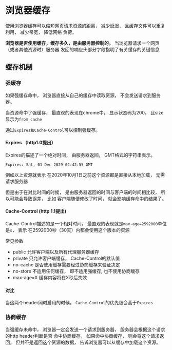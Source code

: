 # 浏览器缓存

使用浏览器缓存可以缩短网页请求资源的距离， 减少延迟， 且缓存文件可以重复利用， 减少带宽， 降低网络
负荷。

**浏览器是否使用缓存，缓存多久，是由服务器控制的。** 当浏览器请求一个网页（或者其他资源时）服务器
发回的响应头部分字段指明了有关缓存的关键信息

## 缓存机制

### 强缓存

如果强缓存命中， 浏览器直接从自己的缓存中读取资源， 不会发送请求到服务器。

当资源命中了强缓存， 最直观的表现在chrome中， 显示状态码为200， 且size显示为`from cache`

通过`Expires和Cache-Control`可以控制强缓存。

#### Expires （http1.0提出）

Expires的描述了一个绝对时间， 由服务器返回， GMT格式的字符串表示。

`Expires: Sat, 01 Dec 2029 02:42:55 GMT`

例如以上资源就表示 在2020年10月1日之前这个资源都是直接从本地加载， 无需请求服务器

但是由于在对比时间的时候， 是由服务器返回的时间与客户端的时间相比较， 所以可能会导致误差， 比如
客户端随便修改了时间， 就会影响缓存命中的结果了。

#### Cache-Control (http 1.1提出)

Cache-Control描述的是一个相对时间， 最直观的表现就是`max-age=2592000`单位是`s`， 表示
在2592000秒（30天）内都会使用这个版本的资源

常见参数
* public    允许客户端以及所有代理服务器缓存
* private   只允许客户端缓存， Cache-Control的默认值
* no-cache  是否使用缓存需要经过协商缓存来验证决定
* no-store  不适用任何缓存， 即不适用强缓存, 也不使用协商缓存
* max-age=X 缓存内容将在X秒后失效

#### 对比

当这两个header同时启用的时候， `Cache-Control`的优先级会高于`Expires`

### 协商缓存

当强缓存未命中， 浏览器一定会发送一个请求到服务器， 服务器会根据这个请求的http header判断是否
命中协商缓存， 如果命中协商缓存， 则会将这个请求返回， 但并不是返回这个资源的数据， 告诉浏览器可以从缓存中加载这个资源。


